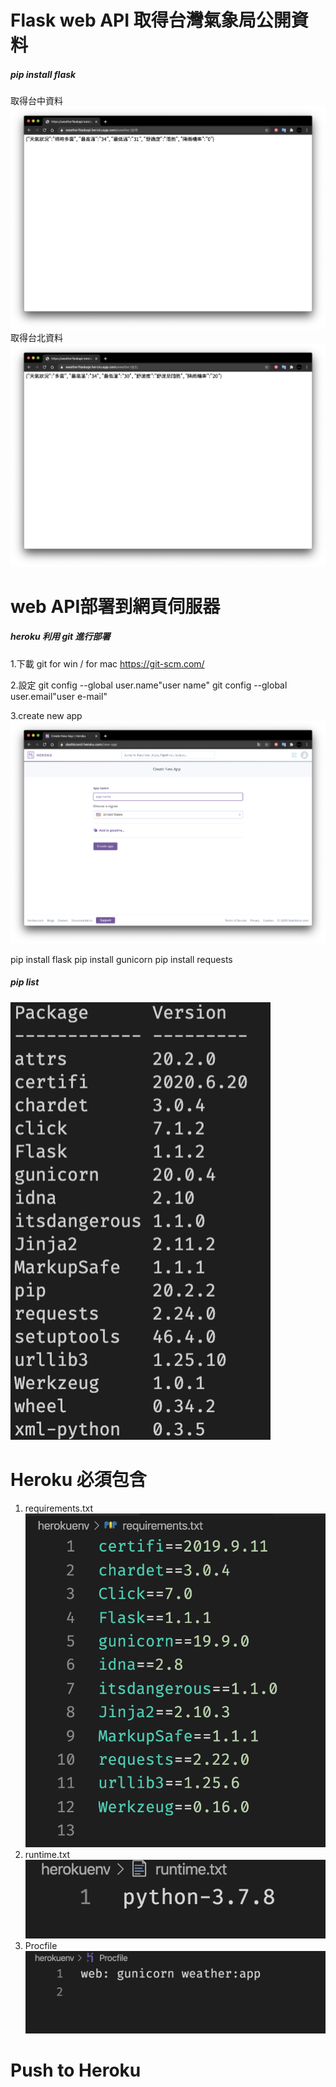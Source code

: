 # Flask web API 取得台灣氣象局公開資料
##### pip install flask

取得台中資料
![](./demo_images/taichung.png)
取得台北資料
![](./demo_images/taipei.png)

# web API部署到網頁伺服器
##### heroku 利用 git 進行部署
1.下載 git for win / for mac
https://git-scm.com/ 

2.設定
git config --global user.name"user name"
git config --global user.email"user e-mail"

3.create new app
![](./demo_images/create_new_app.png)

pip install flask
pip install gunicorn
pip install requests
##### pip list
![](./demo_images/pip_list.png)

# Heroku 必須包含
1. requirements.txt
![](./demo_images/requirements.png)
2. runtime.txt
![](./demo_images/runtime.png)
3. Procfile
![](./demo_images/procfile.png)

# Push to Heroku
